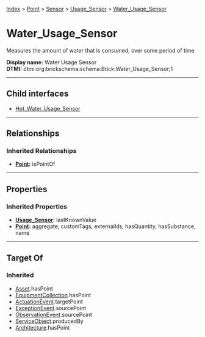 [Index](../../../../index.md) > [Point](../../../Point.md) > [Sensor](../../Sensor.md) > [Usage_Sensor](../Usage_Sensor.md) > [Water_Usage_Sensor](#)
# Water_Usage_Sensor

Measures the amount of water that is consumed, over some period of time


**Display name:** Water Usage Sensor<br />
**DTMI:** dtmi:org:brickschema:schema:Brick:Water_Usage_Sensor;1

---

## Child interfaces
* [Hot_Water_Usage_Sensor](Hot_Water_Usage_Sensor.md)

---

## Relationships

### Inherited Relationships
* **[Point](../../../Point.md):** isPointOf

---

## Properties

### Inherited Properties
* **[Usage_Sensor](../Usage_Sensor.md):** lastKnownValue
* **[Point](../../../Point.md):** aggregate, customTags, externalIds, hasQuantity, hasSubstance, name

---

## Target Of
### Inherited
* [Asset](../../../../Asset/Asset.md).hasPoint
* [EquipmentCollection](../../../../Collection/EquipmentCollection.md).hasPoint
* [ActuationEvent](../../../../Event/PointEvent/ActuationEvent.md).targetPoint
* [ExceptionEvent](../../../../Event/PointEvent/ExceptionEvent.md).sourcePoint
* [ObservationEvent](../../../../Event/PointEvent/ObservationEvent.md).sourcePoint
* [ServiceObject](../../../../Information/ServiceObject/ServiceObject.md).producedBy
* [Architecture](../../../../Space/Architecture/Architecture.md).hasPoint

